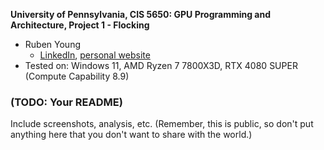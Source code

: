 **University of Pennsylvania, CIS 5650: GPU Programming and Architecture,
Project 1 - Flocking**

* Ruben Young
  * [LinkedIn](https://www.linkedin.com/in/rubenaryo/), [personal website](https://rubenaryo.com)
* Tested on: Windows 11, AMD Ryzen 7 7800X3D, RTX 4080 SUPER (Compute Capability 8.9)

### (TODO: Your README)

Include screenshots, analysis, etc. (Remember, this is public, so don't put
anything here that you don't want to share with the world.)
